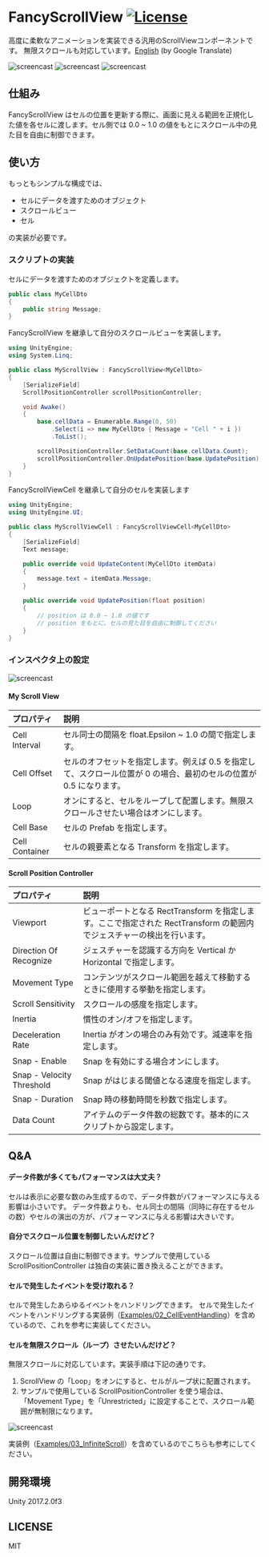 # FancyScrollView [![License](https://img.shields.io/badge/license-MIT-lightgrey.svg?style=flat)](http://mit-license.org)
高度に柔軟なアニメーションを実装できる汎用のScrollViewコンポーネントです。 無限スクロールも対応しています。[English](https://translate.google.com/translate?sl=ja&tl=en&u=https://github.com/setchi/FancyScrollView) (by Google Translate)


![screencast](Documents/logo.png)
![screencast](Documents/screencast1.gif)
![screencast](Documents/screencast2.gif)

## 仕組み
FancyScrollView はセルの位置を更新する際に、画面に見える範囲を正規化した値を各セルに渡します。セル側では 0.0 ~ 1.0 の値をもとにスクロール中の見た目を自由に制御できます。

## 使い方
もっともシンプルな構成では、

- セルにデータを渡すためのオブジェクト
- スクロールビュー
- セル

の実装が必要です。

### スクリプトの実装
セルにデータを渡すためのオブジェクトを定義します。
```csharp
public class MyCellDto
{
    public string Message;
}
```
FancyScrollView を継承して自分のスクロールビューを実装します。

```csharp
using UnityEngine;
using System.Linq;

public class MyScrollView : FancyScrollView<MyCellDto>
{
    [SerializeField]
    ScrollPositionController scrollPositionController;

    void Awake()
    {
        base.cellData = Enumerable.Range(0, 50)
            .Select(i => new MyCellDto { Message = "Cell " + i })
            .ToList();

        scrollPositionController.SetDataCount(base.cellData.Count);
        scrollPositionController.OnUpdatePosition(base.UpdatePosition);
    }
}
```
FancyScrollViewCell を継承して自分のセルを実装します
```csharp
using UnityEngine;
using UnityEngine.UI;

public class MyScrollViewCell : FancyScrollViewCell<MyCellDto>
{
    [SerializeField]
    Text message;

    public override void UpdateContent(MyCellDto itemData)
    {
        message.text = itemData.Message;
    }

    public override void UpdatePosition(float position)
    {
        // position は 0.0 ~ 1.0 の値です
        // position をもとに、セルの見た目を自由に制御してください
    }
}
```
### インスペクタ上の設定
![screencast](Documents/inspector.png)
#### My Scroll View
| プロパティ | 説明 |
|:-----------|:------------|
|Cell Interval|セル同士の間隔を float.Epsilon ~ 1.0 の間で指定します。|
|Cell Offset|セルのオフセットを指定します。例えば 0.5 を指定して、スクロール位置が 0 の場合、最初のセルの位置が 0.5 になります。|
|Loop|オンにすると、セルをループして配置します。無限スクロールさせたい場合はオンにします。|
|Cell Base|セルの Prefab を指定します。|
|Cell Container| セルの親要素となる Transform を指定します。 |

#### Scroll Position Controller
| プロパティ | 説明 |
|:-----------|:------------|
|Viewport|ビューポートとなる RectTransform を指定します。ここで指定された RectTransform の範囲内でジェスチャーの検出を行います。|
|Direction Of Recognize|ジェスチャーを認識する方向を Vertical か Horizontal で指定します。|
|Movement Type|コンテンツがスクロール範囲を越えて移動するときに使用する挙動を指定します。|
|Scroll Sensitivity|スクロールの感度を指定します。|
|Inertia|慣性のオン/オフを指定します。|
|Deceleration Rate|Inertia がオンの場合のみ有効です。減速率を指定します。|
|Snap - Enable|Snap を有効にする場合オンにします。|
|Snap - Velocity Threshold|Snap がはじまる閾値となる速度を指定します。|
|Snap - Duration|Snap 時の移動時間を秒数で指定します。|
|Data Count|アイテムのデータ件数の総数です。基本的にスクリプトから設定します。|

## Q&A

#### データ件数が多くてもパフォーマンスは大丈夫？
セルは表示に必要な数のみ生成するので、データ件数がパフォーマンスに与える影響は小さいです。
データ件数よりも、セル同士の間隔（同時に存在するセルの数）やセルの演出の方が、パフォーマンスに与える影響は大きいです。

#### 自分でスクロール位置を制御したいんだけど？
スクロール位置は自由に制御できます。サンプルで使用している ScrollPositionController は独自の実装に置き換えることができます。

#### セルで発生したイベントを受け取れる？
セルで発生したあらゆるイベントをハンドリングできます。
セルで発生したイベントをハンドリングする実装例（[Examples/02_CellEventHandling](https://github.com/setchi/FancyScrollView/tree/master/Assets/FancyScrollView/Examples/02_CellEventHandling)）を含めているので、これを参考に実装してください。

#### セルを無限スクロール（ループ）させたいんだけど？
無限スクロールに対応しています。実装手順は下記の通りです。
1. ScrollView の「Loop」をオンにすると、セルがループ状に配置されます。
1. サンプルで使用している ScrollPositionController を使う場合は、「Movement Type」を「Unrestricted」に設定することで、スクロール範囲が無制限になります。

![screencast](Documents/infiniteScrollSettings.png)

実装例（[Examples/03_InfiniteScroll](https://github.com/setchi/FancyScrollView/tree/master/Assets/FancyScrollView/Examples/03_InfiniteScroll)）を含めているのでこちらも参考にしてください。

## 開発環境
Unity 2017.2.0f3

## LICENSE
MIT
